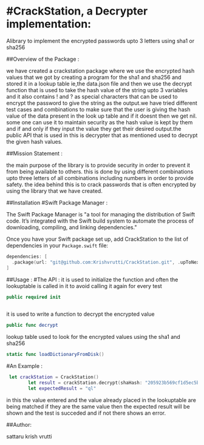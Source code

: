 # #CrackStation, a Decrypter implementation:

Alibrary to implement the encrypted passwords upto 3 letters using sha1 or sha256

##Overview of the Package :

we have created a crackstation package where we use the encrypted hash values that we got by creating a program for the sha1 and sha256 and stored it in a lookup table ie,the data.json file and then we use the decrypt function that is used to take the hash value of the string upto 3 variables and it also contains ! and ? as special characters that can be used to encrypt the password to give the string as the output.we have tried different test cases and combinations to make sure that the user is giving the hash value of the data present in the look up table and if it doesnt then we get nil. some one can use it to maintain security as the hash value is kept by them and if and only if they input the value they get their desired output.the public API that is used in this is decrypter that as mentioned used to decrypt the given hash values.

##Mission Statement :

the main purpose of the library is to provide security in order to prevent it from being available to others. this is done by using different combinations upto three letters of all combinations including numbers in order to provide safety. the idea behind this is to crack passwords that is often encrypted by using the library that we have created.

##Installation
#Swift Package Manager :

The Swift Package Manager is "a tool for managing the distribution of Swift code. It’s integrated with the Swift build system to automate the process of downloading, compiling, and linking dependencies."

Once you have your Swift package set up, add CrackStation to the list of dependencies in your `Package.swift` file:
```swift
dependencies: [
  .package(url: "git@github.com:Krishvrutti/CrackStation.git", .upToNextMajor(from: "1.0.0"))
]
```

##Usage :
#The API :
it is used to initialize the function and often the lookuptable is called in it to avoid calling it again for every test
```swift
public required init 
    
```
it is used to write a function to decrypt the encrypted value 
``` swift
public func decrypt
```
lookup table used to look for the encrypted values using the sha1 and sha256
```swift
static func loadDictionaryFromDisk()
```
#An Example :
```swift
 let crackStation = CrackStation()
        let result = crackStation.decrypt(shaHash: "205923b569cf1d5ec5b1337e5551bc6b702d1a41970ebb1bd06a38d6a46b614a")
        let expectedResult = "ql"
```
in this the value entered and the value already placed in the lookuptable are being matched if they are the same value then the expected result will be shown and the test is succeded and if not there shows an error.


##Author:

sattaru krish vrutti

